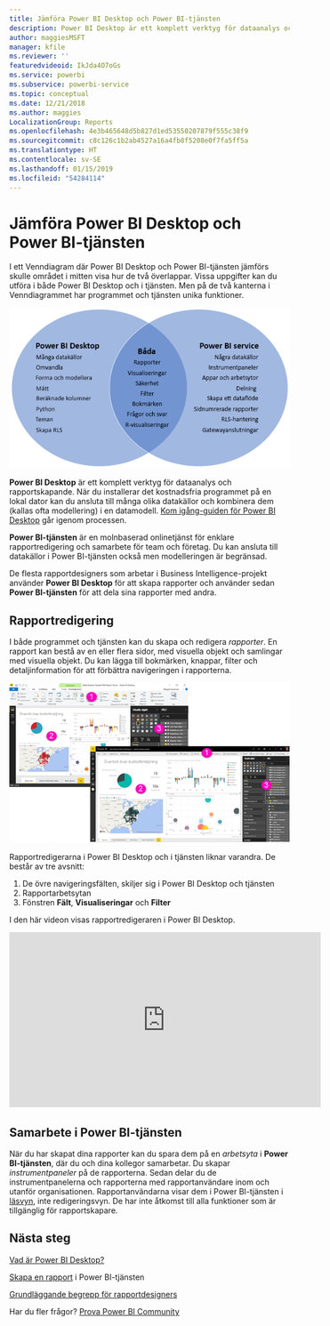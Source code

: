 ```yaml
---
title: Jämföra Power BI Desktop och Power BI-tjänsten
description: Power BI Desktop är ett komplett verktyg för dataanalys och rapportskapande. Power BI-tjänsten är en molnbaserad onlinetjänst för enklare rapportredigering och samarbete för team och företag.
author: maggiesMSFT
manager: kfile
ms.reviewer: ''
featuredvideoid: IkJda4O7oGs
ms.service: powerbi
ms.subservice: powerbi-service
ms.topic: conceptual
ms.date: 12/21/2018
ms.author: maggies
LocalizationGroup: Reports
ms.openlocfilehash: 4e3b465648d5b827d1ed53550207879f555c38f9
ms.sourcegitcommit: c8c126c1b2ab4527a16a4fb8f5208e0f7fa5ff5a
ms.translationtype: HT
ms.contentlocale: sv-SE
ms.lasthandoff: 01/15/2019
ms.locfileid: "54284114"
---
```

# <a name="comparing-power-bi-desktop-and-the-power-bi-service"></a>Jämföra Power BI Desktop och Power BI-tjänsten

I ett Venndiagram där Power BI Desktop och Power BI-tjänsten jämförs skulle området i mitten visa hur de två överlappar. Vissa uppgifter kan du utföra i både Power BI Desktop och i tjänsten. Men på de två kanterna i Venndiagrammet har programmet och tjänsten unika funktioner.  

![Venndiagram över Power BI Desktop och tjänsten](media/service-service-vs-desktop/power-bi-venn-desktop-service.png)

**Power BI Desktop** är ett komplett verktyg för dataanalys och rapportskapande. När du installerar det kostnadsfria programmet på en lokal dator kan du ansluta till många olika datakällor och kombinera dem (kallas ofta modellering) i en datamodell. [Kom igång-guiden för Power BI Desktop](desktop-getting-started.md) går igenom processen.

**Power BI-tjänsten** är en molnbaserad onlinetjänst för enklare rapportredigering och samarbete för team och företag. Du kan ansluta till datakällor i Power BI-tjänsten också men modelleringen är begränsad. 

De flesta rapportdesigners som arbetar i Business Intelligence-projekt använder **Power BI Desktop** för att skapa rapporter och använder sedan **Power BI-tjänsten** för att dela sina rapporter med andra.

## <a name="report-editing"></a>Rapportredigering

I både programmet och tjänsten kan du skapa och redigera *rapporter*. En rapport kan bestå av en eller flera sidor, med visuella objekt och samlingar med visuella objekt. Du kan lägga till bokmärken, knappar, filter och detaljinformation för att förbättra navigeringen i rapporterna.

![Redigera en rapport i Power BI Desktop eller i tjänsten](media/service-service-vs-desktop/power-bi-editing-desktop-service.png)

Rapportredigerarna i Power BI Desktop och i tjänsten liknar varandra. De består av tre avsnitt:  

1. De övre navigeringsfälten, skiljer sig i Power BI Desktop och tjänsten    
2. Rapportarbetsytan     
3. Fönstren **Fält**, **Visualiseringar** och **Filter**

I den här videon visas rapportredigeraren i Power BI Desktop. 

<iframe width="560" height="315" src="https://www.youtube.com/embed/IkJda4O7oGs" frameborder="0" allowfullscreen></iframe>

## <a name="collaborating-in-the-power-bi-service"></a>Samarbete i Power BI-tjänsten

När du har skapat dina rapporter kan du spara dem på en *arbetsyta* i **Power BI-tjänsten**, där du och dina kollegor samarbetar. Du skapar *instrumentpaneler* på de rapporterna. Sedan delar du de instrumentpanelerna och rapporterna med rapportanvändare inom och utanför organisationen. Rapportanvändarna visar dem i Power BI-tjänsten i [läsvyn](consumer/end-user-reading-view.md), inte redigeringsvyn. De har inte åtkomst till alla funktioner som är tillgänglig för rapportskapare. 

## <a name="next-steps"></a>Nästa steg

[Vad är Power BI Desktop?](desktop-what-is-desktop.md)

[Skapa en rapport](service-report-create-new.md) i Power BI-tjänsten

[Grundläggande begrepp för rapportdesigners](service-basic-concepts.md)

Har du fler frågor? [Prova Power BI Community](http://community.powerbi.com/)

